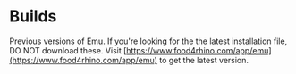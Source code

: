 # Builds
Previous versions of Emu. If you're looking for the the latest installation file, DO NOT download these. Visit [https://www.food4rhino.com/app/emu](https://www.food4rhino.com/app/emu) to get the latest version.